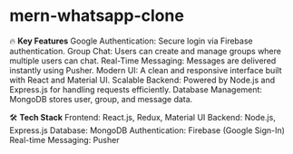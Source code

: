 # mern-whatsapp-clone

🔥 **Key Features**
Google Authentication: Secure login via Firebase authentication.
Group Chat: Users can create and manage groups where multiple users can chat.
Real-Time Messaging: Messages are delivered instantly using Pusher.
Modern UI: A clean and responsive interface built with React and Material UI.
Scalable Backend: Powered by Node.js and Express.js for handling requests efficiently.
Database Management: MongoDB stores user, group, and message data.

🛠️ **Tech Stack**
Frontend: React.js, Redux, Material UI
Backend: Node.js, Express.js
Database: MongoDB
Authentication: Firebase (Google Sign-In)
Real-time Messaging: Pusher
